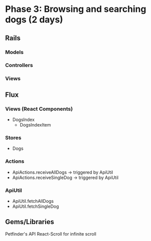 # Phase 3: Browsing and searching dogs (2 days)

## Rails
### Models

### Controllers

### Views

## Flux
### Views (React Components)
* DogsIndex
  * DogsIndexItem 

### Stores
* Dogs

### Actions
* ApiActions.receiveAllDogs -> triggered by ApiUtil
* ApiActions.receiveSingleDog -> triggered by ApiUtil


### ApiUtil
* ApiUtil.fetchAllDogs
* ApiUtil.fetchSingleDog

## Gems/Libraries
Petfinder's API
React-Scroll for infinite scroll
